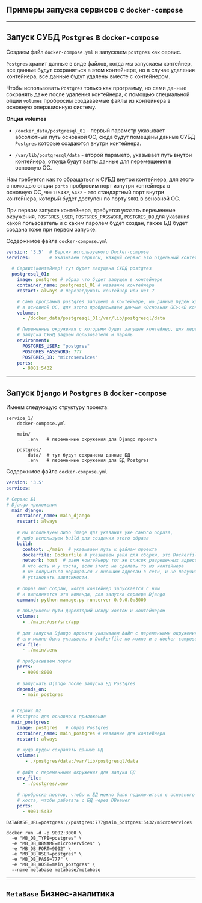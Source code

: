 Примеры запуска сервисов с `docker-compose`
---
---

Запуск СУБД `Postgres` в `docker-compose`
---
Создаем файл `docker-compose.yml` и запускаем `postgres` как сервис.

`Postgres` хранит данные в виде файлов, когда мы запускаем контейнер,
все данные будут сохраняться в этом контейнере, но в случае удаления
контейнера, все данные будут удалены вместе с контейнером.

Чтобы использовать `Postgres` только как программу, но сами данные
сохранять даже после удаления контейнера, с помощью специальной
опции `volumes` пробросим создаваемые файлы из контейнера в 
основную операционную систему.

**Опция volumes**

- `/docker_data/postgresql_01` - первый параметр указывает абсолютный 
путь основной ОС, сюда будут помещены данные СУБД `Postgres` которые
создаются внутри контейнера.

- `/var/lib/postgresql/data` - второй параметр, указывает путь внутри 
контейнера, откуда будут взяты данные для перемещения в основную ОС.

Нам требуется как то обращаться к СУБД внутри контейнера, для этого 
с помощью опции `ports` пробросим порт изнутри контейнера в основную
ОС, `9001:5432`, `5432` - это стандартный порт внутри контейнера, 
который будет доступен по порту `9001` в основной ОС.

При первом запуске контейнера, требуется указать переменные окружения,
`POSTGRES_USER`, `POSTGRES_PASSWORD`, `POSTGRES_DB` для указания какой
пользователь и c каким паролем будет создан, также БД будет создана тоже
при первом запуске.

Содержимое файла `docker-compose.yml`
```yaml
version: '3.5'  # Версия используемого Docker-compose
services:       # Указываем сервисы, каждый сервис это отдельный контейнер

  # Сервис(контейнер) тут будет запущена СУБД postgres 
  postgresql_01:
    image: postgres # образ что будет запущен в контейнере
    container_name: postgresql_01 # название контейнера
    restart: always # перезагружать контейнер или нет ?

    # Сама программа postgres запущена в контейнере, но данные будем хранить 
    # в основной ОС, для этого пробрасываем данные <Основная ОС>:<В контейнере>
    volumes:
      - /docker_data/postgresql_01:/var/lib/postgresql/data

    # Переменные окружения с которыми будет запущен контейнер, для первого 
    # запуска СУБД задаем пользователя и пароль
    environment:
      POSTGRES_USER: "postgres"
      POSTGRES_PASSWORD: 777
      POSTGRES_DB: "microservices"
    ports:
      - 9001:5432
```

---
Запуск `Django` и `Postgres` в `docker-compose`
---

Имеем следующую структуру проекта:
``` 
service_1/
    docker-compose.yml 
    
    main/
        .env   # переменные окружения для Django проекта

    postgres/
        data/  # тут будут сохранены данные БД
        .env   # переменные окружения для БД Postgres
```


Содержимое файла `docker-compose.yml`
```yaml
version: '3.5'
services:

# Сервис №1 
# Django приложения
  main_django:
    container_name: main_django
    restart: always
    
    # Мы используем либо image для указания уже самого образа,
    # либо используем build для создания этого образа    
    build:
      context: ./main  # указываем путь к файлам проекта
      dockerfile: Dockerfile # указываем файл для сборки, это Dockerfile  
      network: host  # даем контейнеру тот же список разрешенных адресов, 
      # что есть и у хоста, если этого не сделать то из контейнера 
      # не получиться обращаться к внешним адресам в сети, и не получиться
      # установить зависимости.      
      
    # образ был собран, когда контейнер запускается с ним
    # и выполняется эта команда, для запуска сервера Django    
    command: python manage.py runserver 0.0.0.0:8000
    
    # объединяем пути директорий между хостом и контейнером 
    volumes:
      - ./main:/usr/src/app
    
    # для запуска Django проекта указываем файл с переменными окружения
    # его можно было указывать в Dockerfile но можно и в docker-compose      
    env_file:
      - ./main/.env
    
    # пробрасываем порты
    ports:
      - 9000:8000
    
    # запускать Django после запуска БД Postgres    
    depends_on:
      - main_postgres


  # Сервис №2
  # Postgres для основного приложения
  main_postgres:
    image: postgres   # образ Postgres 
    container_name: main_postgres # название для контейнера
    restart: always
    
    # куда будем сохранять данные БД
    volumes: 
       - ./postgres/data:/var/lib/postgresql/data
    
    # файл с переменными окружения для запука БД     
    env_file:
      - ./postgres/.env
        
    # проброска портов, чтобы к БД можно было подключиться с основного
    # хоста, чтобы работать с БД через DBeawer
    ports:
      - 9001:5432

```










``` 
DATABASE_URL=postgres://postgres:777@main_postgres:5432/microservices

docker run -d -p 9002:3000 \
  -e "MB_DB_TYPE=postgres" \
  -e "MB_DB_DBNAME=microservices" \
  -e "MB_DB_PORT=9002" \
  -e "MB_DB_USER=postgres" \
  -e "MB_DB_PASS=777" \
  -e "MB_DB_HOST=main_postgres" \
  --name metabase metabase/metabase
```



---
`MetaBase` Бизнес-аналитика
---













